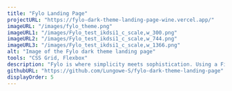 ```yaml
---
title: "Fylo Landing Page"
projectURL: "https://fylo-dark-theme-landing-page-wine.vercel.app/"
imageURL: "/images/fylo_theme.png"
imageURL1: "/images/Fylo_test_ikdsi1_c_scale,w_300.png"
imageURL2: "/images/Fylo_test_ikdsi1_c_scale,w_744.png"
imageURL3: "/images/Fylo_test_ikdsi1_c_scale,w_1366.png"
alt: "Image of the Fylo dark theme landing page"
tools: "CSS Grid, Flexbox"
description: "Fylo is where simplicity meets sophistication. Using a Figma design and HTML for its structure, the layout comes to life through the power of CSS Grid and Flexbox. The result? A great user experience on any screen size."
githubURL: "https://github.com/Lungowe-S/fylo-dark-theme-landing-page"
displayOrder: 5
---
```

